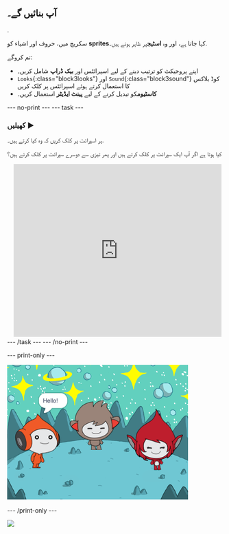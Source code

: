 ## آپ بنائیں گے۔

.

سکریچ میں، حروف اور اشیاء کو **sprites**کہا جاتا ہے، اور وہ **اسٹیج**پر ظاہر ہوتے ہیں۔.

تم کروگے:
+ اپنے پروجیکٹ کو ترتیب دینے کے لیے اسپرائٹس اور **بیک ڈراپ** شامل کریں۔
+ `Looks`{:class="block3looks"} اور `Sound`{:class="block3sound"} کوڈ بلاکس کا استعمال کرتے ہوئے اسپرائٹس پر کلک کریں
+ **کاسٹیوم**کو تبدیل کرنے کے لیے **پینٹ ایڈیٹر** استعمال کریں۔

--- no-print --- --- task ---
### کھیلیں ▶️
<div style="display: flex; flex-wrap: wrap">
<div style="flex-basis: 175px; flex-grow: 1">  
ہر اسپرائٹ پر کلک کریں کہ وہ کیا کرتے ہیں۔. 

کیا ہوتا ہے اگر آپ ایک سپرائٹ پر کلک کرتے ہیں اور پھر تیزی سے دوسرے سپرائٹ پر کلک کرتے ہیں؟
</div>
<div class="scratch-preview" style="margin-left: 15px;">
  <iframe allowtransparency="true" width="485" height="402" src="https://scratch.mit.edu/projects/embed/485673032/?autostart=false" frameborder="0"></iframe>
</div>
</div>
--- /task --- --- /no-print ---

--- print-only ---

![مکمل منصوبہ..](images/showcase_static.png)

--- /print-only ---

![](https://code.org/api/hour/begin_raspi_space.png)

